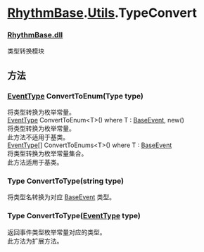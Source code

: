 # [RhythmBase](../../RadiationTherapy.md).[Utils](../namespace/Utils.md).TypeConvert  


### [RhythmBase.dll](../assembly/RhythmBase.md)  
类型转换模块  
  
## 方法  
  


### [EventType](../enum/EventType.md) ConvertToEnum(Type type)  
将类型转换为枚举常量。  
[EventType](../enum/EventType.md) ConvertToEnum\<T\>() where T : [BaseEvent](../class/BaseEvent.md), new()  
将类型转换为枚举常量。  
此方法不适用于基类。  
[EventType](../enum/EventType.md)[] ConvertToEnums\<T\>() where T : [BaseEvent](../class/BaseEvent.md)  
将类型转换为枚举常量集合。  
此方法适用于基类。  




### Type ConvertToType(string type)  

将类型名转换为对应 [BaseEvent](../class/BaseEvent.md) 类型。  




### Type ConvertToType([EventType](../enum/EventType.md) type)  

返回事件类型枚举常量对应的类型。  
此方法为扩展方法。